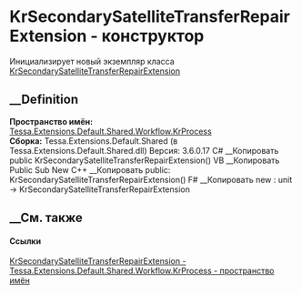 # KrSecondarySatelliteTransferRepairExtension - конструктор
Инициализирует новый экземпляр класса
[KrSecondarySatelliteTransferRepairExtension](T_Tessa_Extensions_Default_Shared_Workflow_KrProcess_KrSecondarySatelliteTransferRepairExtension.htm)
##  __Definition
 **Пространство имён:**
[Tessa.Extensions.Default.Shared.Workflow.KrProcess](N_Tessa_Extensions_Default_Shared_Workflow_KrProcess.htm)  
 **Сборка:** Tessa.Extensions.Default.Shared (в
Tessa.Extensions.Default.Shared.dll) Версия: 3.6.0.17
C# __Копировать
     public KrSecondarySatelliteTransferRepairExtension()
VB __Копировать
     Public Sub New
C++ __Копировать
     public:
    KrSecondarySatelliteTransferRepairExtension()
F# __Копировать
     new : unit -> KrSecondarySatelliteTransferRepairExtension
##  __См. также
#### Ссылки
[KrSecondarySatelliteTransferRepairExtension -
](T_Tessa_Extensions_Default_Shared_Workflow_KrProcess_KrSecondarySatelliteTransferRepairExtension.htm)
[Tessa.Extensions.Default.Shared.Workflow.KrProcess - пространство
имён](N_Tessa_Extensions_Default_Shared_Workflow_KrProcess.htm)
